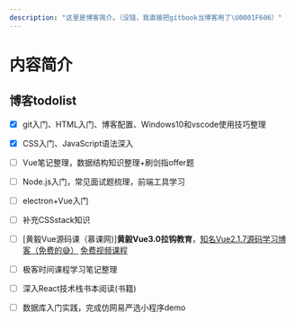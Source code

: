 ```yaml
---
description: "这里是博客简介。（没错，我直接把gitbook当博客用了\U0001F606）"
---
```


# 内容简介

## 博客todolist

* [x] git入门、HTML入门、博客配置、Windows10和vscode使用技巧整理
* [x] CSS入门、JavaScript语法深入
* [ ] Vue笔记整理，数据结构知识整理+刷剑指offer题
* [ ] Node.js入门，常见面试题梳理，前端工具学习
* [ ] electron+Vue入门
* [ ] 补充CSSstack知识
* [ ] \[黄毅Vue源码课（慕课网\)\]**黄毅Vue3.0拉钩教育**，[知名Vue2.1.7源码学习博客（免费的😅）](http://hcysun.me/2017/03/03/Vue源码学习/) [免费视频课程](https://www.bilibili.com/video/BV1LE411e7HE?from=search&seid=2890666126061809287)
* [ ] 极客时间课程学习笔记整理
* [ ] 深入React技术栈书本阅读\(书籍\)
* [ ] 数据库入门实践，完成仿网易严选小程序demo

